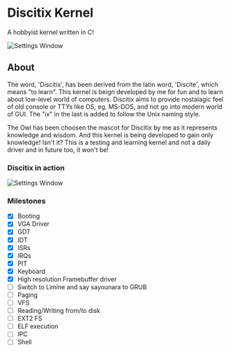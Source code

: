 # Discitix Kernel
A hobbyist kernel written in C!

![Settings Window](https://raw.githubusercontent.com/ayush7788/discitix_kernel/main/screenshots/discitix_logo.jpg)
## About
The word, 'Discitix', has been derived from the latin word, 'Discite', which means "to learn".
This kernel is beign developed by me for fun and to learn about low-level world of computers.
Discitix aims to provide nostalagic feel of old console or TTYs like OS, eg. MS-DOS, and not go into modern world of GUI.
The "ix" in the last is added to follow the Unix naming style.

The Owl has been choosen the mascot for Discitix by me as it represents knowledge and wisdom.
And this kernel is being developed to gain only knowledge! Isn't it?
This is a testing and learning kernel and not a daily driver and in future too, it won't be!

### Discitix in action
![Settings Window](https://raw.githubusercontent.com/ayush7788/discitix_kernel/main/screenshots/disctix.png)
### Milestones
- [x] Booting
- [x] VGA Driver
- [x] GDT
- [x] IDT
- [x] ISRs
- [x] IRQs
- [x] PIT
- [x] Keyboard
- [x] High resolution Framebuffer driver
- [ ] Switch to Limine and say sayounara to GRUB
- [ ] Paging
- [ ] VFS
- [ ] Reading/Writing from/to disk
- [ ] EXT2 FS
- [ ] ELF execution
- [ ] IPC
- [ ] Shell
